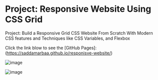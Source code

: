 # Project: Responsive Website Using CSS Grid 
Project: Build a Responsive Grid CSS Website From Scratch With Modern CSS features and Techniques like CSS Variables, and Flexbox

Click the link blow to see the [GitHub Pages]: (https://saddamarbaa.github.io/responisve-website/)

![image](https://user-images.githubusercontent.com/51326421/102723560-5ef24800-433b-11eb-81f7-82eca0b92948.png)


![image](https://user-images.githubusercontent.com/51326421/102723648-e475f800-433b-11eb-92ca-ff0ed48662c1.png)


